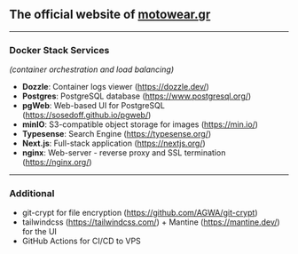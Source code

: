 ## The official website of [motowear.gr](https://motowear.gr)

---

### Docker Stack Services

_(container orchestration and load balancing)_

- **Dozzle**: Container logs viewer (https://dozzle.dev/)
- **Postgres**: PostgreSQL database (https://www.postgresql.org/)
- **pgWeb**: Web-based UI for PostgreSQL (https://sosedoff.github.io/pgweb/)
- **minIO**: S3-compatible object storage for images (https://min.io/)
- **Typesense**: Search Engine (https://typesense.org/)
- **Next.js**: Full-stack application (https://nextjs.org/)
- **nginx**: Web-server - reverse proxy and SSL termination (https://nginx.org/)

---

### Additional

- git-crypt for file encryption (https://github.com/AGWA/git-crypt)
- tailwindcss (https://tailwindcss.com/) + Mantine (https://mantine.dev/) for the UI
- GitHub Actions for CI/CD to VPS
